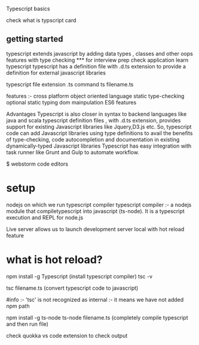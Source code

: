 Typescript basics

check what is typscript card

## getting started

typescript extends javascript by adding data types , classes and other oops features with type checking
\*\*\* for interview prep check application learn typescript
typescript has a definition file with .d.ts extension to provide a definition for external javascript libraries

typescript file extension .ts
command ts filename.ts

features :-
cross platform
object oriented language
static type-checking
optional static typing
dom mainpulation
ES6 features

Advantages
Typescript is also closer in syntax to backend languages like java and scala
typescript definition files , with .d.ts extension, provides support for existing Javascript libraries like Jquery,D3.js etc.
So, typescript code can add Javascript libraries using type definitions to avail the benefits of type-checking, code autocompletion and documentation in existing dynamically-typed Javascript libraries
Typescript has easy integration with task runner like Grunt and Gulp to automate workflow.

$ webstorm code editors

# setup

nodejs on which we run typescript compiler
typescript compiler :- a nodejs module that compiletypescript into javascript (ts-node).
It is a typescript execution and REPL for node.js

Live server allows us to launch development server local with hot reload feature

# what is hot reload?

npm install -g Typescript (install typescript compiler)
tsc -v

tsc filename.ts (convert typescript code to javascript)

#info :- 'tsc' is not recognized as internal :- it means we have not added npm path

npm install -g ts-node
ts-node filename.ts (completely compile typescript and then run file)

check quokka vs code extension to check output

